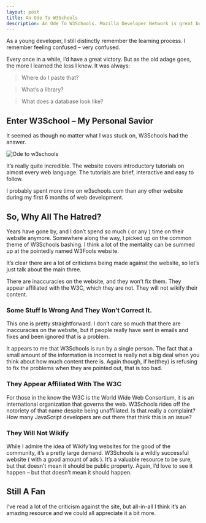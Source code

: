 ```yaml
---
layout: post
title: An Ode To W3Schools 
description: An Ode To W3Schools. Mozilla Developer Network is great but I personally learned with the help of w3schools.
---
```


As a young developer, I still distinctly remember the learning process. I remember feeling confused – very confused.

Every once in a while, I’d have a great victory. But as the old adage goes, the more I learned the less I knew. It was always:

>Where do I paste that?


>What’s a library?


>What does a database look like?

## Enter W3School – My Personal Savior

It seemed as though no matter what I was stuck on, W3Schools had the answer.

<img src="{{ site.url }}/images/w3schools.jpg" alt="Ode to w3schools" />

It’s really quite incredible. The website covers introductory tutorials on almost every web language. The tutorials are brief, interactive and easy to follow.

I probably spent more time on w3schools.com than any other website during my first 6 months of web development.

## So, Why All The Hatred?

Years have gone by, and I don’t spend so much ( or any ) time on their website anymore. Somewhere along the way, I picked up on the common theme of W3Schools bashing. I think a lot of the mentality can be summed up at the pointedly named W3Fools website.

It’s clear there are a lot of criticisms being made against the website, so let’s just talk about the main three.

There are inaccuracies on the website, and they won’t fix them.
They appear affiliated with the W3C, which they are not.
They will not wikify their content.

### Some Stuff Is Wrong And They Won’t Correct It.

This one is pretty straightforward. I don’t care so much that there are inaccuracies on the website, but if people really have sent in emails and fixes and been ignored that is a problem.

It appears to me that W3Schools is run by a single person. The fact that a small amount of the information is incorrect is really not a big deal when you think about how much content there is. Again though, if he(they) is refusing to fix the problems when they are pointed out, that is too bad.

### They Appear Affiliated With The W3C

For those in the know the W3C is the World Wide Web Consortium, it is an international organization that governs the web. W3Schools rides off the notoriety of that name despite being unaffiliated. Is that really a complaint? How many JavaScript developers are out there that think this is an issue?

### They Will Not Wikify

 While I admire the idea of Wikify’ing websites for the good of the community, it’s a pretty large demand. W3Schools is a wildly successful website ( with a good amount of ads ). It’s a valuable resource to be sure, but that doesn’t mean it should be public property. Again, I’d love to see it happen – but that doesn’t mean it should happen.

## Still A Fan

 I’ve read a lot of the criticism against the site, but all-in-all I think it’s an amazing resource and we could all appreciate it a bit more.

